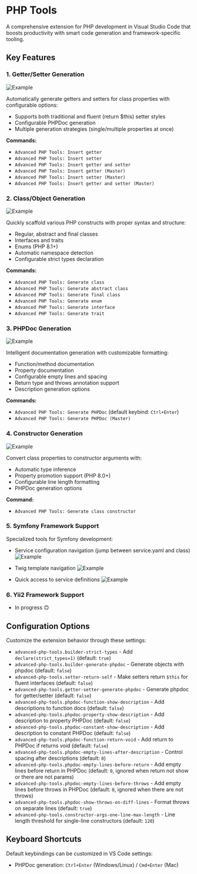 # PHP Tools

A comprehensive extension for PHP development in Visual Studio Code that boosts productivity with smart code generation and framework-specific tooling.

## Key Features

### 1. Getter/Setter Generation

![Example](https://raw.githubusercontent.com/alexsobolenko/php-tools/master/assets/gifs/getters-setters.gif)

Automatically generate getters and setters for class properties with configurable options:
- Supports both traditional and fluent (return $this) setter styles
- Configurable PHPDoc generation
- Multiple generation strategies (single/multiple properties at once)

**Commands:**
- `Advanced PHP Tools: Insert getter`
- `Advanced PHP Tools: Insert setter`
- `Advanced PHP Tools: Insert getter and setter`
- `Advanced PHP Tools: Insert getter (Master)`
- `Advanced PHP Tools: Insert setter (Master)`
- `Advanced PHP Tools: Insert getter and setter (Master)`

### 2. Class/Object Generation

![Example](https://raw.githubusercontent.com/alexsobolenko/php-tools/master/assets/gifs/fabric.gif)

Quickly scaffold various PHP constructs with proper syntax and structure:
- Regular, abstract and final classes
- Interfaces and traits
- Enums (PHP 8.1+)
- Automatic namespace detection
- Configurable strict types declaration

**Commands:**
- `Advanced PHP Tools: Generate class`
- `Advanced PHP Tools: Generate abstract class`
- `Advanced PHP Tools: Generate final class`
- `Advanced PHP Tools: Generate enum`
- `Advanced PHP Tools: Generate interface`
- `Advanced PHP Tools: Generate trait`

### 3. PHPDoc Generation

![Example](https://raw.githubusercontent.com/alexsobolenko/php-tools/master/assets/gifs/phpdoc.gif)

Intelligent documentation generation with customizable formatting:
- Function/method documentation
- Property documentation
- Configurable empty lines and spacing
- Return type and throws annotation support
- Description generation options

**Commands:**
- `Advanced PHP Tools: Generate PHPDoc` (default keybind: `Ctrl+Enter`)
- `Advanced PHP Tools: Generate PHPDoc (Master)`

### 4. Constructor Generation

![Example](https://raw.githubusercontent.com/alexsobolenko/php-tools/master/assets/gifs/construct.gif)

Convert class properties to constructor arguments with:
- Automatic type inference
- Property promotion support (PHP 8.0+)
- Configurable line length formatting
- PHPDoc generation options

**Command:**
- `Advanced PHP Tools: Generate class constructor`

### 5. Symfony Framework Support
Specialized tools for Symfony development:

- Service configuration navigation (jump between service.yaml and class)
![Example](https://raw.githubusercontent.com/alexsobolenko/php-tools/master/assets/gifs/symfony-services-yaml.gif)

- Twig template navigation
![Example](https://raw.githubusercontent.com/alexsobolenko/php-tools/master/assets/gifs/symfony-templates.gif)

- Quick access to service definitions
![Example](https://raw.githubusercontent.com/alexsobolenko/php-tools/master/assets/gifs/symfony-services.gif)

### 6. Yii2 Framework Support
- In progress 🙃

## Configuration Options

Customize the extension behavior through these settings:

- `advanced-php-tools.builder-strict-types` - Add `declare(strict_types=1)` (default: `true`)
- `advanced-php-tools.builder-generate-phpdoc` - Generate objects with phpdoc (default: `false`)
- `advanced-php-tools.setter-return-self` - Make setters return `$this` for fluent interfaces (default: `false`)
- `advanced-php-tools.getter-setter-generate-phpdoc` - Generate phpdoc for getter/setter (default: `false`)
- `advanced-php-tools.phpdoc-function-show-description` - Add descriptions to function docs (default: `false`)
- `advanced-php-tools.phpdoc-property-show-description` - Add description to property PHPDoc (default: `false`)
- `advanced-php-tools.phpdoc-constant-show-description` - Add description to constant PHPDoc (default: `false`)
- `advanced-php-tools.phpdoc-function-return-void` - Add return to PHPDoc if returns void (default: `false`)
- `advanced-php-tools.phpdoc-empty-lines-after-description` - Control spacing after descriptions (default: `0`)
- `advanced-php-tools.phpdoc-empty-lines-before-return` - Add empty lines before return in PHPDoc (default: `0`, ignored when return not show or there are not params)
- `advanced-php-tools.phpdoc-empty-lines-before-throws` - Add empty lines before throws in PHPDoc (default: `0`, ignored when there are not throws)
- `advanced-php-tools.phpdoc-show-throws-on-diff-lines` - Format throws on separate lines (default: `true`)
- `advanced-php-tools.constructor-args-one-line-max-length` - Line length threshold for single-line constructors (default: `120`)

## Keyboard Shortcuts

Default keybindings can be customized in VS Code settings:
- PHPDoc generation: `Ctrl+Enter` (Windows/Linux) / `Cmd+Enter` (Mac)
